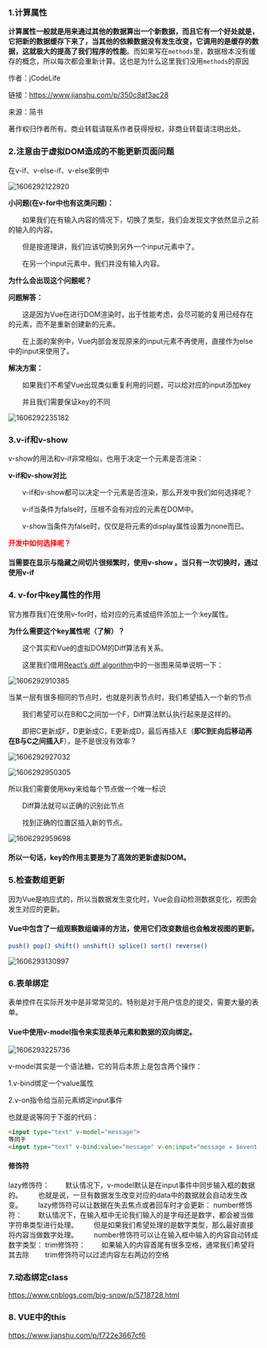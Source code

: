 ### 1.计算属性

**计算属性一般就是用来通过其他的数据算出一个新数据，而且它有一个好处就是，它把新的数据缓存下来了，当其他的依赖数据没有发生改变，它调用的是缓存的数据，这就极大的提高了我们程序的性能**。而如果写在`methods`里，数据根本没有缓存的概念，所以每次都会重新计算。这也是为什么这里我们没用`methods`的原因

作者：jCodeLife

链接：https://www.jianshu.com/p/350c8af3ac28

来源：简书

著作权归作者所有。商业转载请联系作者获得授权，非商业转载请注明出处。





### 2.注意由于虚拟DOM造成的不能更新页面问题

在v-if、v-else-if、v-else案例中

![1606292122920](C:\Users\Z\AppData\Roaming\Typora\typora-user-images\1606292122920.png)

**小问题(在v-for中也有这类问题)：**

&emsp;&emsp;如果我们在有输入内容的情况下，切换了类型，我们会发现文字依然显示之前的输入的内容。

&emsp;&emsp;但是按道理讲，我们应该切换到另外一个input元素中了。

&emsp;&emsp;在另一个input元素中，我们并没有输入内容。

**为什么会出现这个问题呢？**

**问题解答：**

&emsp;&emsp;这是因为Vue在进行DOM渲染时，出于性能考虑，会尽可能的复用已经存在的元素，而不是重新创建新的元素。

&emsp;&emsp;在上面的案例中，Vue内部会发现原来的input元素不再使用，直接作为else中的input来使用了。

**解决方案：**

&emsp;&emsp;如果我们不希望Vue出现类似重复利用的问题，可以给对应的input添加key

&emsp;&emsp;并且我们需要保证key的不同

![1606292235182](C:\Users\Z\AppData\Roaming\Typora\typora-user-images\1606292235182.png)



### 3.v-if和v-show

v-show的用法和v-if非常相似，也用于决定一个元素是否渲染：

**v-if和v-show对比**

&emsp;&emsp;v-if和v-show都可以决定一个元素是否渲染，那么开发中我们如何选择呢？

&emsp;&emsp;v-if当条件为false时，压根不会有对应的元素在DOM中。

&emsp;&emsp;v-show当条件为false时，仅仅是将元素的display属性设置为none而已。

<font color=red>**开发中如何选择呢？**</font>

#### 当需要在显示与隐藏之间切片很频繁时，使用v-show 。当只有一次切换时，通过使用v-if



### 4. v-for中key属性的作用

官方推荐我们在使用v-for时，给对应的元素或组件添加上一个:key属性。

**为什么需要这个key属性呢（了解）？**

&emsp;&emsp;这个其实和Vue的虚拟DOM的Diff算法有关系。

&emsp;&emsp;这里我们借用[React’s](https://link.zhihu.com/?target=https://calendar.perfplanet.com/2013/diff/)[ diff algorithm](https://link.zhihu.com/?target=https://calendar.perfplanet.com/2013/diff/)中的一张图来简单说明一下：

![1606292910385](C:\Users\Z\AppData\Roaming\Typora\typora-user-images\1606292910385.png)

当某一层有很多相同的节点时，也就是列表节点时，我们希望插入一个新的节点

&emsp;&emsp;我们希望可以在B和C之间加一个F，Diff算法默认执行起来是这样的。

&emsp;&emsp;即把C更新成F，D更新成C，E更新成D，最后再插入E（**即C到E向后移动再在B与C之间插入F**），是不是很没有效率？

![1606292927032](C:\Users\Z\AppData\Roaming\Typora\typora-user-images\1606292927032.png)

![1606292950305](C:\Users\Z\AppData\Roaming\Typora\typora-user-images\1606292950305.png)

所以我们需要使用key来给每个节点做一个唯一标识

&emsp;&emsp;Diff算法就可以正确的识别此节点

&emsp;&emsp;找到正确的位置区插入新的节点。

![1606292959698](C:\Users\Z\AppData\Roaming\Typora\typora-user-images\1606292959698.png)

#### 所以一句话，key的作用主要是为了高效的更新虚拟DOM。



### 5.检查数组更新

因为Vue是响应式的，所以当数据发生变化时，Vue会自动检测数据变化，视图会发生对应的更新。

#### Vue中包含了一组观察数组编译的方法，使用它们改变数组也会触发视图的更新。

```javascript
push() pop() shift() unshift() splice() sort() reverse()
```

![1606293130997](C:\Users\Z\AppData\Roaming\Typora\typora-user-images\1606293130997.png)

### 6.表单绑定

表单控件在实际开发中是非常常见的。特别是对于用户信息的提交，需要大量的表单。

#### Vue中使用v-model指令来实现表单元素和数据的双向绑定。

![1606293225736](C:\Users\Z\AppData\Roaming\Typora\typora-user-images\1606293225736.png)

v-model其实是一个语法糖，它的背后本质上是包含两个操作：

1.v-bind绑定一个value属性

2.v-on指令给当前元素绑定input事件

也就是说等同于下面的代码：

```html
<input type="text" v-model="message">
等同于
<input type="text" v-bind:value="message" v-on:input="message = $event.target.value">
```

####  修饰符

lazy修饰符：
&emsp;&emsp;默认情况下，v-model默认是在input事件中同步输入框的数据的。
&emsp;&emsp;也就是说，一旦有数据发生改变对应的data中的数据就会自动发生改变。
&emsp;&emsp;lazy修饰符可以让数据在失去焦点或者回车时才会更新：
number修饰符：
&emsp;&emsp;默认情况下，在输入框中无论我们输入的是字母还是数字，都会被当做字符串类型进行处理。
&emsp;&emsp;但是如果我们希望处理的是数字类型，那么最好直接将内容当做数字处理。
&emsp;&emsp;number修饰符可以让在输入框中输入的内容自动转成数字类型：
trim修饰符：
&emsp;&emsp;如果输入的内容首尾有很多空格，通常我们希望将其去除
&emsp;&emsp;trim修饰符可以过滤内容左右两边的空格

### 7.动态绑定class

<https://www.cnblogs.com/big-snow/p/5718728.html>



### 8. VUE中的this

<https://www.jianshu.com/p/f722e3667cf6>

